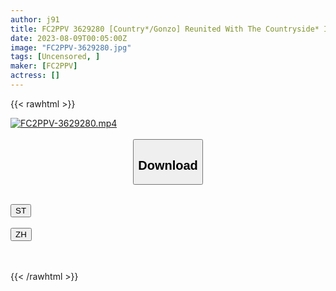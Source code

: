 ```yaml
---
author: j91
title: FC2PPV 3629280 [Country*/Gonzo] Reunited With The Countryside* In Yamaguchi Prefecture And Taken A Soggy Gonzo.
date: 2023-08-09T00:05:00Z
image: "FC2PPV-3629280.jpg"
tags: [Uncensored, ]
maker: [FC2PPV]
actress: []
---
```



{{< rawhtml >}}

<div class="video" data-videoid="o2G6kbPm81IJ6Xg">
    <a href="javascript:;">
        <img src="https://my.j91.asia/posts/FC2PPV-3629280/FC2PPV-3629280.jpg" width="WIDTH" height="HEIGHT" alt="FC2PPV-3629280.mp4" loading="lazy">
    </a>
</div>

<script type="text/javascript" src="https://j91.asia/asset/on-demand-st.js"></script>

<br>
  <link rel="stylesheet" href="https://j91.asia/asset/bs5.css">
  
  <center>
  <button class="btn btn-primary" type="button" data-bs-toggle="collapse" data-bs-target=".multi-collapse" aria-expanded="false" aria-controls="multiCollapseExample1 multiCollapseExample2"><h2>Download</h2></button></center>
</p>
<div class="row">
  <div class="col">
    <div class="collapse multi-collapse" id="multiCollapseExample1">
      <div class="card card-body">
	      	      <br>
<div class="buttons">  
<a href="https://streamtape.to/v/o2G6kbPm81IJ6Xg"><button class="btn-hover color-3"><i class="fa fa-download"></i> ST</button></a></div>
    </div>
  </div>
</div>
  <div class="col">
    <div class="collapse multi-collapse" id="multiCollapseExample2">
      <div class="card card-body">
	      <br>
<div class="buttons">
    <a href="https://lylxan.com/2l9vbh8j1zdo"><button class="btn-hover color-9"><i class="fa fa-download"></i> ZH</button></a></div>
<br><br>
      </div>
    </div>
  </div>
</div>

{{< /rawhtml >}}